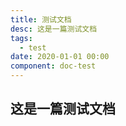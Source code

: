 ```yaml
---
title: 测试文档
desc: 这是一篇测试文档
tags: 
  - test
date: 2020-01-01 00:00
component: doc-test
---
```


## 这是一篇测试文档